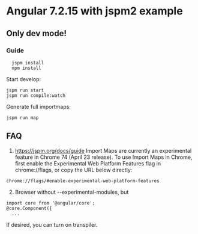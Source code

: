 # Angular 7.2.15 with jspm2 example
## Only dev mode!



### Guide

```
  jspm install
  npm install
```

Start develop:
```
jspm run start
jspm run compile:watch
```

Generate full importmaps:
```
jspm run map
```


## FAQ


1. https://jspm.org/docs/guide Import Maps are currently an experimental feature in Chrome 74 (April 23 release). To use Import Maps in Chrome, first enable the Experimental Web Platform Features flag in chrome://flags, or copy the URL below directly:

```
chrome://flags/#enable-experimental-web-platform-features
```

2. Browser without --experimental-modules, but 
```
import core from '@angular/core';
@core.Component({
  ...
```
If desired, you can turn on transpiler.